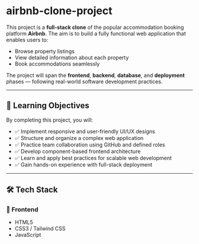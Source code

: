 # airbnb-clone-project

This project is a **full-stack clone** of the popular accommodation booking platform **Airbnb**. The aim is to build a fully functional web application that enables users to:

- Browse property listings
- View detailed information about each property
- Book accommodations seamlessly

The project will span the **frontend**, **backend**, **database**, and **deployment** phases — following real-world software development practices.

---

## 🎯 Learning Objectives

By completing this project, you will:

- ✅ Implement responsive and user-friendly UI/UX designs
- ✅ Structure and organize a complex web application
- ✅ Practice team collaboration using GitHub and defined roles
- ✅ Develop component-based frontend architecture
- ✅ Learn and apply best practices for scalable web development
- ✅ Gain hands-on experience with full-stack deployment

---

## 🛠 Tech Stack

### 🔹 Frontend
- HTML5
- CSS3 / Tailwind CSS
- JavaScript
